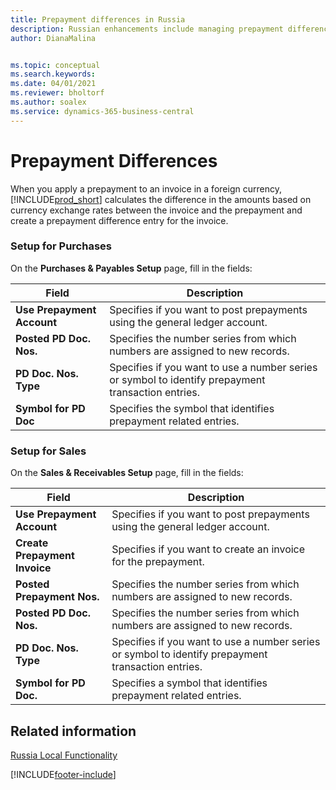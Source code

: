 ```yaml
---
title: Prepayment differences in Russia
description: Russian enhancements include managing prepayment differences.
author: DianaMalina


ms.topic: conceptual
ms.search.keywords:
ms.date: 04/01/2021
ms.reviewer: bholtorf
ms.author: soalex
ms.service: dynamics-365-business-central
---
```


# Prepayment Differences

When you apply a prepayment to an invoice in a foreign currency, [!INCLUDE[prod_short](../../includes/prod_short.md)] calculates the difference in the amounts based on currency exchange rates between the invoice and the prepayment and create a prepayment difference entry for the invoice.  

### Setup for Purchases

On the **Purchases & Payables Setup** page, fill in the fields:

| Field                      | Description                                                  |
| -------------------------- | ------------------------------------------------------------ |
| **Use Prepayment Account** | Specifies if you want to post prepayments using the general ledger account. |
| **Posted PD Doc. Nos.**    | Specifies the number series from which numbers are assigned to new records. |
| **PD Doc. Nos. Type**      | Specifies if you want to use a number series or symbol to identify prepayment transaction entries. |
| **Symbol for PD Doc**      | Specifies the symbol that identifies prepayment related entries. |

### Setup for Sales

On the **Sales & Receivables Setup** page, fill in the fields:

| Field                     | Description                                                  |
| ------------------------- | ------------------------------------------------------------ |
| **Use Prepayment Account**    | Specifies if you want to post prepayments using the general ledger account. |
| **Create Prepayment Invoice** | Specifies if you want to create an invoice for the prepayment. |
| **Posted Prepayment Nos.**    | Specifies the number series from which numbers are assigned to new records. |
| **Posted PD Doc. Nos.**       | Specifies the number series from which numbers are assigned to new records. |
| **PD Doc. Nos. Type**         | Specifies if you want to use a number series or symbol to identify prepayment transaction entries. |
| **Symbol for PD Doc.**        | Specifies a symbol that identifies prepayment related entries. |

## Related information

[Russia Local Functionality](russia-local-functionality.md)  


[!INCLUDE[footer-include](../../includes/footer-banner.md)]